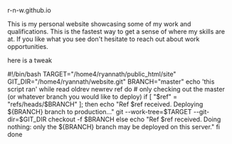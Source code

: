 r-n-w.github.io

This is my personal website showcasing some of my work and qualifications. This is the fastest way to get a sense of where my skills are at. If you like what you see don't hesitate to reach out about work opportunities.

here is a tweak


#!/bin/bash
TARGET="/home4/ryannath/public_html/site"
GIT_DIR="/home4/ryannath/website.git"
BRANCH="master"
echo 'this script ran'
while read oldrev newrev ref
do
  	# only checking out the master (or whatever branch you would like to deploy)
        if [ "$ref" = "refs/heads/$BRANCH" ];
        then
            	echo "Ref $ref received. Deploying ${BRANCH} branch to production..."
                git --work-tree=$TARGET --git-dir=$GIT_DIR checkout -f $BRANCH
        else
            	echo "Ref $ref received. Doing nothing: only the ${BRANCH} branch may be deployed on this server."
        fi
done

